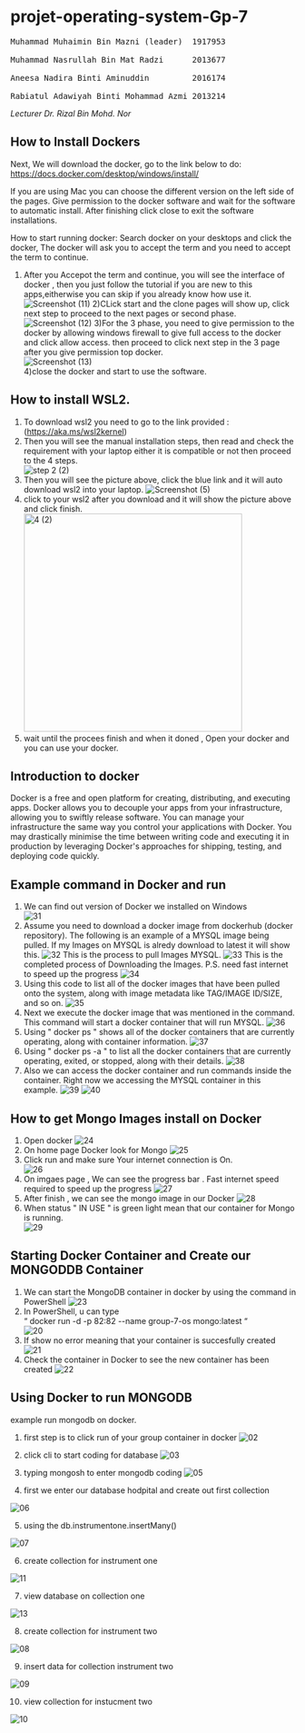 
# <h1> projet-operating-system-Gp-7 

 
<pre>
Muhammad Muhaimin Bin Mazni (leader)  1917953<br>
Muhammad Nasrullah Bin Mat Radzi      2013677 <br>
Aneesa Nadira Binti Aminuddin         2016174<br>
Rabiatul Adawiyah Binti Mohammad Azmi 2013214
</pre>
 
*Lecturer Dr. Rizal Bin Mohd. Nor*
 

## How to Install Dockers
Next, We will download the docker, go to the link below to do:
https://docs.docker.com/desktop/windows/install/ 
 
If you are using Mac you can choose the different version on the left side of the pages.
Give permission to the docker software and wait for the software to automatic install. 
After finishing click close to exit the software installations.<br>

How to start running docker:
Search docker on your desktops and click the docker, 
The docker will ask you to accept the term and you need to accept the term to continue.
1) After you Accepot the term and continue, you will see the interface of docker , then you just follow the tutorial if you are new to this apps,eitherwise you can skip if you already know how use it.
 ![Screenshot (11)](https://user-images.githubusercontent.com/106076684/174476813-ce64af2b-5f59-4f41-b69c-eeddc605b680.png)
 2)CLick start and the clone pages will show up, click next step to proceed to the next pages or second phase.
![Screenshot (12)](https://user-images.githubusercontent.com/106076684/174476928-bbf788de-84db-48a9-b752-4f75f1c003ed.png)
 3)For the 3 phase, you need to give permission to the docker by allowing windows firewall to give full access to the docker and click allow access. then proceed to click next step in the 3 page after you give permission top docker. <br>
 ![Screenshot (13)](https://user-images.githubusercontent.com/106076684/174477183-b78e499c-eb8a-4757-9ae3-85b3196509a4.png)<br>
 4)close the docker and start to use the software.

## How to install WSL2.
1. To download wsl2 you need to go to the link provided :(https://aka.ms/wsl2kernel)
 2. Then you will see the manual installation steps, then read and check the requirement with your laptop either it is compatible or not then proceed to the 4 steps.<br>
![step 2 (2)](https://user-images.githubusercontent.com/106076684/174479734-85a0a413-bacb-470e-9113-0d99da1af36a.jpeg)
 3. Then you will see the picture above, click the blue link and it will auto download wsl2 into your laptop. 
 ![Screenshot (5)](https://user-images.githubusercontent.com/106076684/174479623-86db2722-6277-4d66-8dc5-4678d134f970.png)<br>
 4. click to your wsl2 after you download and it will show the picture above and click finish. 
 <img width="384" alt="4 (2)" src="https://user-images.githubusercontent.com/106076684/174479642-7d0f96f1-94e2-4191-a9cc-429cc273af20.png"><br>
 5. wait until the procees finish and when it doned , Open your docker and you can use your docker.


## Introduction to docker
Docker is a free and open platform for creating, distributing, and executing apps. Docker allows you to decouple your apps from your infrastructure, allowing you to swiftly release software. You can manage your infrastructure the same way you control your applications with Docker. You may drastically minimise the time between writing code and executing it in production by leveraging Docker's approaches for shipping, testing, and deploying code quickly.


## Example command in Docker and run 
 1) We can find out version of Docker we installed on Windows<br>
 ![31](https://github.com/TheAmin102/projet-operating-system-Gp-7/blob/main/file%20image%203/31.png)
 2) Assume you need to download a docker image from dockerhub (docker repository). The following is an example of a MYSQL image being pulled.
 If my Images on MYSQL is alredy download to latest it will show this. 
 ![32](https://github.com/TheAmin102/projet-operating-system-Gp-7/blob/main/file%20image%203/32.png)
 This is the process to pull Images MYSQL.
 ![33](https://github.com/TheAmin102/projet-operating-system-Gp-7/blob/main/file%20image%203/33.png)
 This is the completed process of Downloading the Images. P.S. need fast internet to speed up the progress
 ![34](https://github.com/TheAmin102/projet-operating-system-Gp-7/blob/main/file%20image%203/34.png)
 3) Using this code to list all of the docker images that have been pulled onto the system, along with image metadata like TAG/IMAGE ID/SIZE, and so on.
 ![35](https://github.com/TheAmin102/projet-operating-system-Gp-7/blob/main/file%20image%203/35.png)
 4) Next we execute the docker image that was mentioned in the command. This command will start a docker container that will run MYSQL.
 ![36](https://github.com/TheAmin102/projet-operating-system-Gp-7/blob/main/file%20image%203/36.png)
 5) Using " docker ps " shows all of the docker containers that are currently operating, along with container information.
 ![37](https://github.com/TheAmin102/projet-operating-system-Gp-7/blob/main/file%20image%203/37.png)
 6) Using " docker ps -a " to list all the docker containers that are currently operating, exited, or stopped, along with their details.
 ![38](https://github.com/TheAmin102/projet-operating-system-Gp-7/blob/main/file%20image%203/38.png)
 7) Also we can access the docker container and run commands inside the container. Right now we accessing the MYSQL container in this example.
 ![39](https://github.com/TheAmin102/projet-operating-system-Gp-7/blob/main/file%20image%203/39.png)
 ![40](https://github.com/TheAmin102/projet-operating-system-Gp-7/blob/main/file%20image%203/40.png)
 
 
## How to get Mongo Images install on Docker
 1) Open docker 
 ![24](https://github.com/TheAmin102/projet-operating-system-Gp-7/blob/main/file%20image%202/24.png)<br>
 2) On home page Docker look for Mongo
 ![25](https://github.com/TheAmin102/projet-operating-system-Gp-7/blob/main/file%20image%202/25.jpg)<br>
 3) Click run and make sure Your internet connection is On.<br>
 ![26](https://github.com/TheAmin102/projet-operating-system-Gp-7/blob/main/file%20image%202/26.png)<br>
 4) On imgaes page , We can see the progress bar . Fast internet speed required to speed up the progress
 ![27](https://github.com/TheAmin102/projet-operating-system-Gp-7/blob/main/file%20image%202/27.jpg)<br>
 5) After finish , we can see the mongo image in our Docker
 ![28](https://github.com/TheAmin102/projet-operating-system-Gp-7/blob/main/file%20image%202/28.jpg)<br>
 6) When status " IN USE " is green light mean that our container for Mongo is running.<br>
 ![29](https://github.com/TheAmin102/projet-operating-system-Gp-7/blob/main/file%20image%202/29.png)<br>
 
## Starting Docker Container and Create our MONGODDB Container
1) We can start the MongoDB container in docker by using the command in PowerShell 
 ![23](https://github.com/TheAmin102/projet-operating-system-Gp-7/blob/main/file%20image%202/23.png)
2) In PowerShell, u can type <br>
“ docker run -d -p 82:82 --name group-7-os mongo:latest “<br>
 ![20](https://github.com/TheAmin102/projet-operating-system-Gp-7/blob/main/file%20image%202/20.png)<br>
 3) If show no error meaning that your container is succesfully created<br>
 ![21](https://github.com/TheAmin102/projet-operating-system-Gp-7/blob/main/file%20image%202/21.png)<br>
 4) Check the container in Docker to see the new container has been created
 ![22](https://github.com/TheAmin102/projet-operating-system-Gp-7/blob/main/file%20image%202/22.jpg)

 
## Using Docker to run MONGODB 
example run mongodb on docker.
1) first step is to click run of your group container in docker 
![02](https://github.com/TheAmin102/projet-operating-system-Gp-7/blob/main/file%20image/02.png)

2) click cli to start coding for database
 ![03](https://github.com/TheAmin102/projet-operating-system-Gp-7/blob/main/file%20image/03.png)
 
3) typing mongosh to enter mongodb coding
 ![05](https://github.com/TheAmin102/projet-operating-system-Gp-7/blob/main/file%20image/05.png)

4) first we enter our database hodpital and create out first collection 
 
![06](https://github.com/TheAmin102/projet-operating-system-Gp-7/blob/main/file%20image/06.png)
 
5) using the db.instrumentone.insertMany()
 
![07](https://github.com/TheAmin102/projet-operating-system-Gp-7/blob/main/file%20image/07.png)
 
6) create collection for instrument one
 
![11](https://github.com/TheAmin102/projet-operating-system-Gp-7/blob/main/file%20image/11.png)
 
7) view database on collection one
 
![13](https://github.com/TheAmin102/projet-operating-system-Gp-7/blob/main/file%20image/13.png)

8) create collection for instrument two
 
![08](https://github.com/TheAmin102/projet-operating-system-Gp-7/blob/main/file%20image/08.png)
 
9) insert data for collection instrument two
 
![09](https://github.com/TheAmin102/projet-operating-system-Gp-7/blob/main/file%20image/09.png)
 
10) view collection for instucment two
 
 ![10](https://github.com/TheAmin102/projet-operating-system-Gp-7/blob/main/file%20image/10.png)
 <br>
 

 
 
 
 

 
